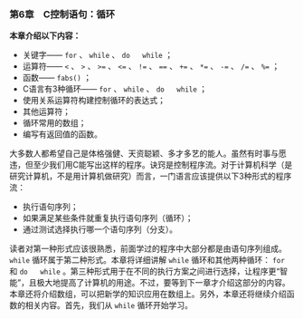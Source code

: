 ### 第6章　C控制语句：循环

**本章介绍以下内容：**

+ 关键字—— `for` 、 `while` 、 `do` 　 `while` ；
+ 运算符—— `<` 、 `>` 、 `>=` 、 `<=` 、 `!=` 、 `==` 、 `+=` 、 `*=` 、 `-=` 、 `/=` 、 `%=` ；
+ 函数—— `fabs()` ；
+ C语言有3种循环—— `for` 、 `while` 、 `do` 　 `while` ；
+ 使用关系运算符构建控制循环的表达式；
+ 其他运算符；
+ 循环常用的数组；
+ 编写有返回值的函数。

大多数人都希望自己是体格强健、天资聪颖、多才多艺的能人。虽然有时事与愿违，但至少我们用C能写出这样的程序。诀窍是控制程序流。对于计算机科学（是研究计算机，不是用计算机做研究）而言，一门语言应该提供以下3种形式的程序流：

+ 执行语句序列；
+ 如果满足某些条件就重复执行语句序列（循环）；
+ 通过测试选择执行哪一个语句序列（分支）。

读者对第一种形式应该很熟悉，前面学过的程序中大部分都是由语句序列组成。 `while` 循环属于第二种形式。本章将详细讲解 `while` 循环和其他两种循环： `for` 和 `do` 　 `while` 。第三种形式用于在不同的执行方案之间进行选择，让程序更“智能”，且极大地提高了计算机的用途。不过，要等到下一章才介绍这部分的内容。本章还将介绍数组，可以把新学的知识应用在数组上。另外，本章还将继续介绍函数的相关内容。首先，我们从 `while` 循环开始学习。

